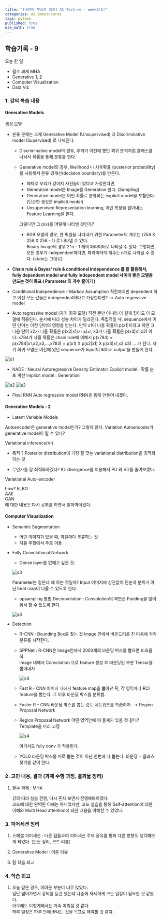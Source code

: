 ```yaml
---
title: "[네이버 부스트 캠프] AI-Tech-re - week2(5)"
categories: AI boostcourse
tags: python
published: true
use_math: true
---
```


## 학습기록 - 9

오늘 한 일

- 필수 과제 MHA
- Generative 1, 2
- Computer Visualization
- Data Viz

### 1. 강의 복습 내용

#### Generative Models

생성 모델

- 분류 문제는 크게 Generative Model (Unsupervised) 과 Discriminative model (Supervised) 로 나눠진다.

  - Discriminative model의 경우, 우리가 이전에 했던 회귀 분석처럼 클래스를 나눠서 확률을 통해 분류를 한다.

  - Generative model의 경우, likelihood 나 사후확률 (posterior probability)를 사용해서 분류 경계선(decision boundary)를 만든다.
    - 예제로 우리가 강아지 사진들이 있다고 가정한다면,
    - Generative model은 Image를 Generation 한다. (Sampling)
    - Generative model은 어떤 확률로 분류하는 explicit model을 포함한다. (단순한 생성은 implicit model)
    - Unsupervised Representation learning, 어떤 특징을 잡아내는 Feature Learning을 한다.

    그렇다면 그 p(x)를 어떻게 나타낼 것인가?

    - RGB 모델의 경우, 한 픽셀을 나타내기 위한 Parameter의 개수는 (256 X 256 X 256 - 1) 로 나타낼 수 있다.  
    Binary Image의 경우 2^n - 1 개의 파라미터로 나타낼 수 있다. 그렇다면, 모든 경우가 independent하다면, 파라미터의 개수는 n개로 나타낼 수 있다. (state는 그대로)

- **Chain rule & Bayes' rule & conditional independence 를 잘 활용해서, fully dependent model and fully independent model 사이에 좋은 모델을 만드는 것이 목표 ( Parameter 의 개수 줄이기 )**

- Conditional Independence - Markov Assumption
직전까지만 dependent 하고 이전 모든 값들은 independent하다고 가정한다면?
-> Auto regressive model

- Auto regressive model (자기 회귀 모델)
직전 뿐만 아니라 더 길게 잡아도 이 모델에 적용된다. 순서에 따라 성능 차이가 달라진다. 독립적일 때, sequence에서 어떤 단어는 이전 단어의 영향을 받는다. 만약 x1이 나올 확률이 p(x1)이라고 하면 그 다음 단어 x2가 나올 확률은 p(x2|x1)가 되고, x3가 나올 확률은 p(x3|x1,x2) 이다. x784가 나올 확률은 chain rule에 의해서 p(x784) = p(x784|x1,x2,x3,...,x783) = p(x1) X p(x2|x1) X p(x3|x1,x2,x3) ... 가 된다.
자기 회귀 모델은 이전에 있던 sequence가 Input이 되어서 output을 만들게 한다.

![s1](/assets/images/AI-Images/img60.png)

- NADE : Neural Autoregressive Density Estimator
Explicit model : 확률 분포 계산
Implicit model : Generation

![s2](/assets/images/AI-Images/img61.png)
![s3](/assets/images/AI-Images/img62.png)

- Pixel RNN
Auto regressive model
RNN을 통해 만들어 내겠다.

#### Generative Models - 2

- Latent Variable Models

Autoencoder은 generative model인가?
그렇지 않다. Variation Autoencoder가 generative model이 될 수 있다?

Variational inference(VI)

- 목적 ? Posterior distribution에 가장 잘 맞는 variational distribution을 최적화 하는 것

- 무언가를 잘 최적화하겠다? KL divergence를 이용해서 PD 와 VD를 줄여보겠다.

Variational Auto-encoder

 how?
  ELBO  
  AAE  
  GAN  
  에 대한 내용은 다시 공부를 하면서 알아봐야겠다.

#### Computer Visualization

- Semantic Segmentation

  - 어떤 이미지가 있을 때, 픽셀마다 분류하는 것 
  - 자율 주행에서 주로 이용

- Fully Convolutional Network

  - Dense layer를 없애고 싶은 것.

  ![s3](/assets/images/AI-Images/img63.png)

  Parameter는 같은데 왜 하는 것일까?
  Input 이미지에 상관없이 단순히 분류가 아닌 heat map이 나올 수 있도록 한다.

  - upsampling 방법
  Deconvolution : Convolution의 역연산
  Padding을 많이 줘서 할 수 있도록 한다. 

  ![s3](/assets/images/AI-Images/img64.png)

- Detection

  - R-CNN : Bounding Box를 찾는 것
    Image 안에서 바운드리를 친 다음에 각각 분류를 시작한다.

  - SPPNet : R-CNN은 Image안에서 2000개의 바운딩 박스를 뽑으면 비효율적.  
    Image 내에서 Convolution 으로 feature 생성 후 바운딩된 부분 Tensor을 뽑아내자  

    ![s4](/assets/images/AI-Images/img65.png)


  - Fast R - CNN
  이미지 내에서 feature map을 뽑아낸 뒤, 각 영역마다 ROI  feature을 뽑는다. 그 이후 바운딩 박스를 분류함.

  - Faster R - CNN
  바운딩 박스를 뽑는 것도 네트워크를 학습하자.  -> Region Proposal Network

  - Region Proposal Network
    어떤 영역안에 이 물체가 있을 것 같다?
    Template을 미리 고정

    ![s4](/assets/images/AI-Images/img66.png)

    여기서도 fully conv 가 적용된다.

  - YOLO
  바운딩 박스를 따로 뽑는 것이 아닌 한번에 다 뽑는다.
  바운딩 + 클래스 찾기를 같이 한다.

### 2. 고민 내용, 결과 (과제 수행 과정, 결과물 정리)

1. 필수 과제 : MHA

    강의 따라 실습 진행, 다시 혼자 보면서 진행해봐야겠다.  
    코드에 대한 완벽한 이해는 아니었지만, 코드 실습을 통해 Self-attention에 대한 이해와 Multi Head attention에 대한 내용을 이해할 수 있었다.

### 3. 피어세션 정리

1. 스페셜 피어세션 : 다른 팀들과의 피어세션 주제 공유를 통해 다른 방향도 생각해보게 되었다. (논문 정리, 코드 리뷰)

2. Generative Model : 이론 리뷰

3. 팀 학습 회고

### 4. 학습 회고

1. 오늘 같은 경우, 어려운 부분이 너무 많았다.  
  일단 넘어가면서 강의를 듣긴 했는데 나중에 자세하게 보는 일정이 필요한 것 같았다.  
  아무래도 이렇게해서는 계속 미뤄질 것 같다.  
  하루 일정은 하루 안에 끝내는 것을 목표로 해야할 것 같다.  